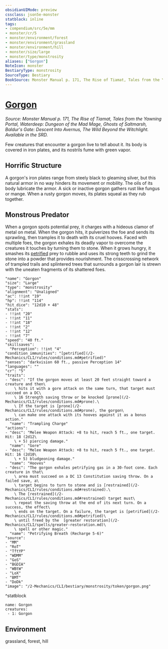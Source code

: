 ```yaml
---
obsidianUIMode: preview
cssclass: json5e-monster
statblock: inline
tags:
- compendium/src/5e/mm
- monster/cr/5
- monster/environment/forest
- monster/environment/grassland
- monster/environment/hill
- monster/size/large
- monster/type/monstrosity
aliases: ["Gorgon"]
NoteIcon: monster
BestiaryType: monstrosity
SourceType: Bestiary
BookSource: Monster Manual p. 171, The Rise of Tiamat, Tales from the Yawning Portal, Waterdeep: Dungeon of the Mad Mage, Ghosts of Saltmarsh, Baldur's Gate: Descent Into Avernus, The Wild Beyond the Witchlight. Available in the SRD.
---
```

# [Gorgon](2-Mechanics/CLI/bestiary/monstrosity/gorgon.md)
*Source: Monster Manual p. 171, The Rise of Tiamat, Tales from the Yawning Portal, Waterdeep: Dungeon of the Mad Mage, Ghosts of Saltmarsh, Baldur's Gate: Descent Into Avernus, The Wild Beyond the Witchlight. Available in the SRD.*  

Few creatures that encounter a gorgon live to tell about it. Its body is covered in iron plates, and its nostrils fume with green vapor.

## Horrific Structure

A gorgon's iron plates range from steely black to gleaming silver, but this natural armor in no way hinders its movement or mobility. The oils of its body lubricate the armor. A sick or inactive gorgon gathers rust like fungus or mange. When a rusty gorgon moves, its plates squeal as they rub together.

## Monstrous Predator

When a gorgon spots potential prey, it charges with a hideous clamor of metal on metal. When the gorgon hits, it pulverizes the foe and sends its sprawling, then tramples it to death with its cruel hooves. Faced with multiple foes, the gorgon exhales its deadly vapor to overcome the creatures it touches by turning them to stone. When it grows hungry, it smashes its [petrified](/2-Mechanics/CLI/rules/conditions.md#petrified) prey to rubble and uses its strong teeth to grind the stone into a powder that provides nourishment. The crisscrossing network of trampled trails and splintered trees that surrounds a gorgon lair is strewn with the uneaten fragments of its shattered foes.

```statblock
"name": "Gorgon"
"size": "Large"
"type": "monstrosity"
"alignment": "Unaligned"
"ac": !!int "19"
"hp": !!int "114"
"hit_dice": "12d10 + 48"
"stats":
- !!int "20"
- !!int "11"
- !!int "18"
- !!int "2"
- !!int "12"
- !!int "7"
"speed": "40 ft."
"skillsaves":
  "Perception": !!int "4"
"condition_immunities": "[petrified](/2-Mechanics/CLI/rules/conditions.md#petrified)"
"senses": "darkvision 60 ft., passive Perception 14"
"languages": ""
"cr": "5"
"traits":
- "desc": "If the gorgon moves at least 20 feet straight toward a creature and then\
    \ hits it with a gore attack on the same turn, that target must succeed on a DC\
    \ 16 Strength saving throw or be knocked [prone](/2-Mechanics/CLI/rules/conditions.md#prone).\
    \ If the target is [prone](/2-Mechanics/CLI/rules/conditions.md#prone), the gorgon\
    \ can make one attack with its hooves against it as a bonus action."
  "name": "Trampling Charge"
"actions":
- "desc": "Melee Weapon Attack: +8 to hit, reach 5 ft., one target. Hit: 18 (2d12\
    \ + 5) piercing damage."
  "name": "Gore"
- "desc": "Melee Weapon Attack: +8 to hit, reach 5 ft., one target. Hit: 16 (2d10\
    \ + 5) bludgeoning damage."
  "name": "Hooves"
- "desc": "The gorgon exhales petrifying gas in a 30-foot cone. Each creature in that\
    \ area must succeed on a DC 13 Constitution saving throw. On a failed save, a\
    \ target begins to turn to stone and is [restrained](/2-Mechanics/CLI/rules/conditions.md#restrained).\
    \ The [restrained](/2-Mechanics/CLI/rules/conditions.md#restrained) target must\
    \ repeat the saving throw at the end of its next turn. On a success, the effect\
    \ ends on the target. On a failure, the target is [petrified](/2-Mechanics/CLI/rules/conditions.md#petrified)\
    \ until freed by the  [greater restoration](/2-Mechanics/CLI/spells/greater-restoration.md)\
    \ spell or other magic."
  "name": "Petrifying Breath (Recharge 5-6)"
"source":
- "MM"
- "RoT"
- "TftYP"
- "WDMM"
- "GoS"
- "BGDIA"
- "WBtW"
- "LoX"
- "BMT"
- "DoDk"
"image": "/2-Mechanics/CLI/bestiary/monstrosity/token/gorgon.png"
```
^statblock

```encounter-table
name: Gorgon
creatures:
 - 1: Gorgon
```

## Environment

grassland, forest, hill